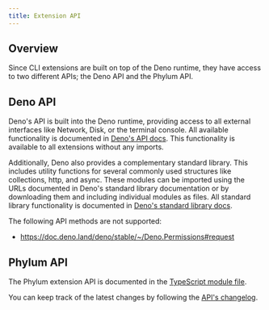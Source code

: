 ```yaml
---
title: Extension API
---
```


## Overview

Since CLI extensions are built on top of the Deno runtime, they have access to
two different APIs; the Deno API and the Phylum API.

## Deno API

Deno's API is built into the Deno runtime, providing access to all external
interfaces like Network, Disk, or the terminal console. All available
functionality is documented in [Deno's API docs]. This functionality is
available to all extensions without any imports.

Additionally, Deno also provides a complementary standard library. This includes
utility functions for several commonly used structures like collections, http,
and async. These modules can be imported using the URLs documented in Deno's
standard library documentation or by downloading them and including individual
modules as files. All standard library functionality is documented in [Deno's
standard library docs].

[Deno's API docs]: https://doc.deno.land/deno/stable
[Deno's standard library docs]: https://deno.land/std

The following API methods are not supported:

- <https://doc.deno.land/deno/stable/~/Deno.Permissions#request>

## Phylum API

The Phylum extension API is documented in the [TypeScript module file].

You can keep track of the latest changes by following the [API's changelog].

[TypeScript module file]: https://github.com/phylum-dev/cli/blob/main/extensions/phylum.ts
[API's changelog]: https://github.com/phylum-dev/cli/blob/main/extensions/CHANGELOG.md
